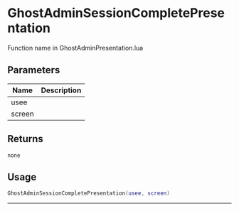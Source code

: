 # GhostAdminSessionCompletePresentation

Function name in GhostAdminPresentation.lua

## Parameters

| Name   | Description |
| ------ | ----------- |
| usee   |             |
| screen |             |

## Returns

`none`

## Usage

```lua
GhostAdminSessionCompletePresentation(usee, screen)
```

---
